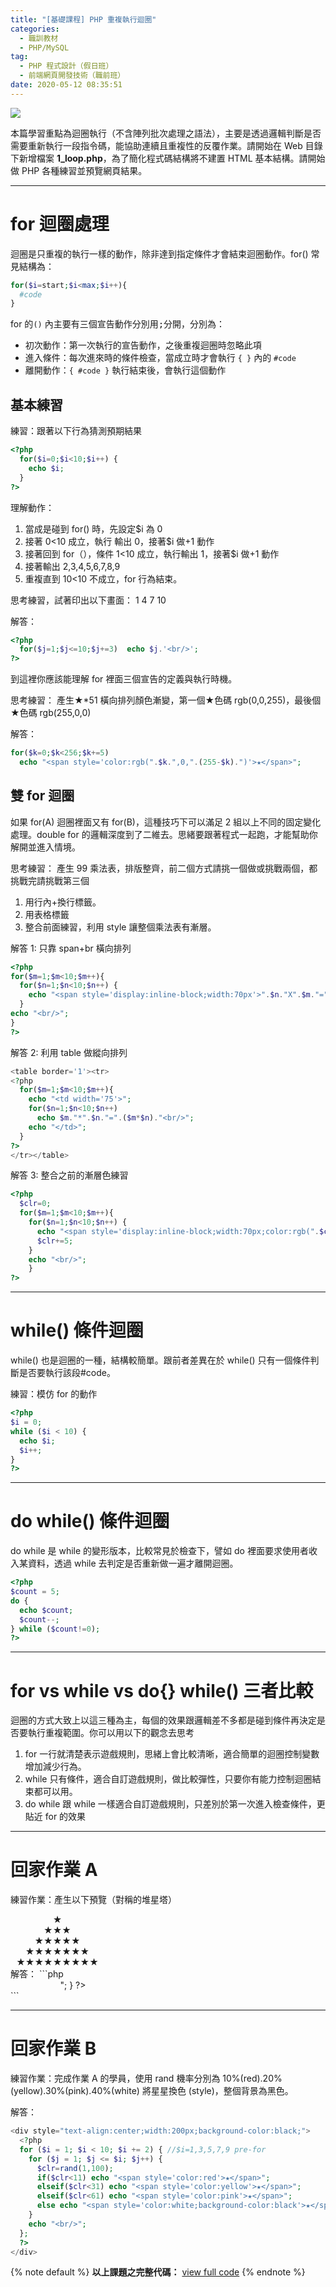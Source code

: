 ```yaml
---
title: "[基礎課程] PHP 重複執行迴圈"
categories:
  - 職訓教材
  - PHP/MySQL
tag:
  - PHP 程式設計（假日班）
  - 前端網頁開發技術（職前班）
date: 2020-05-12 08:35:51
---
```

![](assets/images/96NYgou.png)

本篇學習重點為迴圈執行（不含陣列批次處理之語法），主要是透過邏輯判斷是否需要重新執行一段指令碼，能協助連續且重複性的反覆作業。請開始在 Web 目錄下新增檔案 **1_loop.php**，為了簡化程式碼結構將不建置 HTML 基本結構。請開始做 PHP 各種練習並預覽網頁結果。

<!-- more -->

---

# for 迴圈處理
迴圈是只重複的執行一樣的動作，除非達到指定條件才會結束迴圈動作。for() 常見結構為：

```php
for($i=start;$i<max;$i++){
  #code
}
```

for 的`()` 內主要有三個宣告動作分別用<kbd>;</kbd>分開，分別為：
- 初次動作：第一次執行的宣告動作，之後重複迴圈時忽略此項
- 進入條件：每次進來時的條件檢查，當成立時才會執行 `{ }` 內的 ` #code `
- 離開動作：`{ #code }` 執行結束後，會執行這個動作

## 基本練習
練習：跟著以下行為猜測預期結果
```php
<?php
  for($i=0;$i<10;$i++) {
    echo $i;
  }
?>
```
理解動作：
1. 當成是碰到 for() 時，先設定$i 為 0
2. 接著 0<10 成立，執行 輸出 0，接著$i 做+1 動作
4. 接著回到 for（），條件 1<10 成立，執行輸出 1，接著$i 做+1 動作
5. 接著輸出 2,3,4,5,6,7,8,9
6. 重複直到 10<10 不成立，for 行為結束。

思考練習，試著印出以下畫面：
1
4
7
10

解答：
```php
<?php
  for($j=1;$j<=10;$j+=3)  echo $j.'<br/>';
?>
```

到這裡你應該能理解 for 裡面三個宣告的定義與執行時機。

思考練習：
產生★*51 橫向排列顏色漸變，第一個★色碼 rgb(0,0,255)，最後個★色碼 rgb(255,0,0)

解答：
```php
for($k=0;$k<256;$k+=5)
  echo "<span style='color:rgb(".$k.",0,".(255-$k).")'>★</span>";
```

## 雙 for 迴圈
如果 for(A) 迴圈裡面又有 for(B)，這種技巧下可以滿足 2 組以上不同的固定變化處理。double for 的邏輯深度到了二維去。思緒要跟著程式一起跑，才能幫助你解開並進入情境。

思考練習：
產生 99 乘法表，排版整齊，前二個方式請挑一個做或挑戰兩個，都挑戰完請挑戰第三個
1. 用行內+換行標籤。
2. 用表格標籤
3. 整合前面練習，利用 style 讓整個乘法表有漸層。

解答 1: 只靠 span+br 橫向排列
```php
<?php
for($m=1;$m<10;$m++){
  for($n=1;$n<10;$n++) {
    echo "<span style='display:inline-block;width:70px'>".$n."X".$m."=".($n*$m)."</span>";
  }
echo "<br/>";
}
?>
```

解答 2: 利用 table 做縱向排列
```php
<table border='1'><tr>
<?php
  for($m=1;$m<10;$m++){
    echo "<td width='75'>";
    for($n=1;$n<10;$n++) 
      echo $m."*".$n."=".($m*$n)."<br/>";
    echo "</td>";
  }
?>
</tr></table>
```

解答 3: 整合之前的漸層色練習
```php
<?php
  $clr=0;
  for($m=1;$m<10;$m++){
    for($n=1;$n<10;$n++) {
      echo "<span style='display:inline-block;width:70px;color:rgb(".$clr.",0,".(255-$clr).")'>".$n."X".$m."=".($n*$m)."</span>";
      $clr+=5;
    }
    echo "<br/>";
    }
?>
```

---

# while() 條件迴圈
while() 也是迴圈的一種，結構較簡單。跟前者差異在於 while() 只有一個條件判斷是否要執行該段#code。

練習：模仿 for 的動作
```php
<?php
$i = 0;
while ($i < 10) {
  echo $i;
  $i++;
}
?>
```

---

# do while() 條件迴圈
do while 是 while 的變形版本，比較常見於檢查下，譬如 do 裡面要求使用者收入某資料，透過 while 去判定是否重新做一遍才離開迴圈。

```php
<?php
$count = 5;
do {
  echo $count;
  $count--;
} while ($count!=0);
?>
```

---

# for vs while vs do{} while() 三者比較
迴圈的方式大致上以這三種為主，每個的效果跟邏輯差不多都是碰到條件再決定是否要執行重複範圍。你可以用以下的觀念去思考
1. for 一行就清楚表示遊戲規則，思緒上會比較清晰，適合簡單的迴圈控制變數增加減少行為。
2. while 只有條件，適合自訂遊戲規則，做比較彈性，只要你有能力控制迴圈結束都可以用。
3. do while 跟 while 一樣適合自訂遊戲規則，只差別於第一次進入檢查條件，更貼近 for 的效果

---

# 回家作業 A
練習作業：產生以下預覽（對稱的堆星塔）
<div style="text-align:center;width:150px">
<div>★</div>
<div>★★★</div>
<div>★★★★★</div>
<div>★★★★★★★</div>
<div>★★★★★★★★★</div>
</div>
解答：
```php
<div style="text-align:center;width:200px">
<?php
for($i=1;$i<10;$i+=2){ //$i=1,3,5,7,9 pre-for
  for($j=1;$j<=$i;$j++){
    echo "★";
  }
  echo "<br/>";
}
?>
</div>
```

---

# 回家作業 B
練習作業：完成作業 A 的學員，使用 rand 機率分別為 10%(red).20%(yellow).30%(pink).40%(white) 將星星換色 (style)，整個背景為黑色。

解答：
```php
<div style="text-align:center;width:200px;background-color:black;">
  <?php
  for ($i = 1; $i < 10; $i += 2) { //$i=1,3,5,7,9 pre-for
    for ($j = 1; $j <= $i; $j++) {
      $clr=rand(1,100);
      if($clr<11) echo "<span style='color:red'>★</span>";
      elseif($clr<31) echo "<span style='color:yellow'>★</span>";
      elseif($clr<61) echo "<span style='color:pink'>★</span>";
      else echo "<span style='color:white;background-color:black'>★</span>";
    }
    echo "<br/>";
  };
  ?>
</div>
```

{% note default %}
**以上課題之完整代碼：** [view full code](https://gist.github.com/summer10920/4b1ff0d75ab8749824070f9ffeb56d67)
{% endnote %}